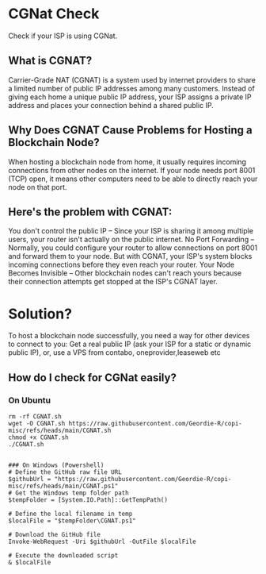 # CGNat Check
Check if your ISP is using CGNat.

## What is CGNAT?
Carrier-Grade NAT (CGNAT) is a system used by internet providers to share a limited number of public IP addresses among many customers. Instead of giving each home a unique public IP address, your ISP assigns a private IP address and places your connection behind a shared public IP.

## Why Does CGNAT Cause Problems for Hosting a Blockchain Node?
When hosting a blockchain node from home, it usually requires incoming connections from other nodes on the internet. If your node needs port 8001 (TCP) open, it means other computers need to be able to directly reach your node on that port.

## Here's the problem with CGNAT:
You don't control the public IP – Since your ISP is sharing it among multiple users, your router isn't actually on the public internet.
No Port Forwarding – Normally, you could configure your router to allow connections on port 8001 and forward them to your node. But with CGNAT, your ISP's system blocks incoming connections before they even reach your router.
Your Node Becomes Invisible – Other blockchain nodes can't reach yours because their connection attempts get stopped at the ISP's CGNAT layer.
# Solution?
To host a blockchain node successfully, you need a way for other devices to connect to you:
Get a real public IP (ask your ISP for a static or dynamic public IP), or, use a VPS from contabo, oneprovider,leaseweb etc

## How do I check for CGNat easily?

### On Ubuntu

```
rm -rf CGNAT.sh
wget -O CGNAT.sh https://raw.githubusercontent.com/Geordie-R/copi-misc/refs/heads/main/CGNAT.sh
chmod +x CGNAT.sh
./CGNAT.sh
```

```

### On Windows (Powershell)
# Define the GitHub raw file URL
$githubUrl = "https://raw.githubusercontent.com/Geordie-R/copi-misc/refs/heads/main/CGNAT.ps1"
# Get the Windows temp folder path
$tempFolder = [System.IO.Path]::GetTempPath()

# Define the local filename in temp
$localFile = "$tempFolder\CGNAT.ps1"

# Download the GitHub file
Invoke-WebRequest -Uri $githubUrl -OutFile $localFile

# Execute the downloaded script
& $localFile
```
